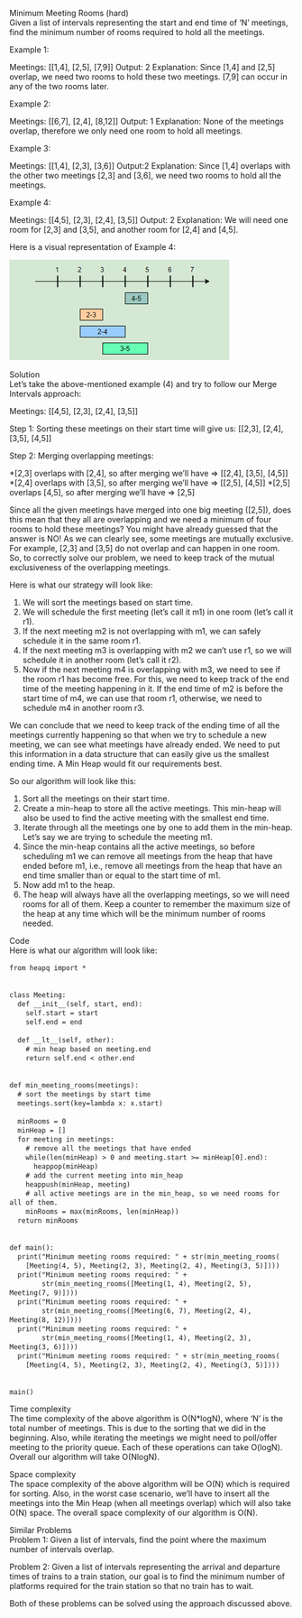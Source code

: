 Minimum Meeting Rooms (hard) \
Given a list of intervals representing the start and end time of ‘N’ meetings, find the minimum number of rooms required to hold all the meetings.

Example 1:

Meetings: [[1,4], [2,5], [7,9]]
Output: 2
Explanation: Since [1,4] and [2,5] overlap, we need two rooms to hold these two meetings. [7,9] can 
occur in any of the two rooms later.

Example 2:

Meetings: [[6,7], [2,4], [8,12]]
Output: 1
Explanation: None of the meetings overlap, therefore we only need one room to hold all meetings.

Example 3:

Meetings: [[1,4], [2,3], [3,6]]
Output:2
Explanation: Since [1,4] overlaps with the other two meetings [2,3] and [3,6], we need two rooms to 
hold all the meetings.

Example 4:

Meetings: [[4,5], [2,3], [2,4], [3,5]]
Output: 2
Explanation: We will need one room for [2,3] and [3,5], and another room for [2,4] and [4,5].

Here is a visual representation of Example 4:

![alt text](pics/4007.PNG?raw=true)

Solution \
Let’s take the above-mentioned example (4) and try to follow our Merge Intervals approach:

Meetings: [[4,5], [2,3], [2,4], [3,5]]

Step 1: Sorting these meetings on their start time will give us: [[2,3], [2,4], [3,5], [4,5]]

Step 2: Merging overlapping meetings:

*[2,3] overlaps with [2,4], so after merging we’ll have => [[2,4], [3,5], [4,5]]
*[2,4] overlaps with [3,5], so after merging we’ll have => [[2,5], [4,5]]
*[2,5] overlaps [4,5], so after merging we’ll have => [2,5]

Since all the given meetings have merged into one big meeting ([2,5]), does this mean that they all are overlapping and we need a minimum of four rooms to hold these meetings? You might have already guessed that the answer is NO! As we can clearly see, some meetings are mutually exclusive. For example, [2,3] and [3,5] do not overlap and can happen in one room. So, to correctly solve our problem, we need to keep track of the mutual exclusiveness of the overlapping meetings.

Here is what our strategy will look like:

1. We will sort the meetings based on start time.
2. We will schedule the first meeting (let’s call it m1) in one room (let’s call it r1).
3. If the next meeting m2 is not overlapping with m1, we can safely schedule it in the same room r1.
4. If the next meeting m3 is overlapping with m2 we can’t use r1, so we will schedule it in another room (let’s call it r2).
5. Now if the next meeting m4 is overlapping with m3, we need to see if the room r1 has become free. For this, we need to keep track of the end time of the meeting happening in it. If the end time of m2 is before the start time of m4, we can use that room r1, otherwise, we need to schedule m4 in another room r3.

We can conclude that we need to keep track of the ending time of all the meetings currently happening so that when we try to schedule a new meeting, we can see what meetings have already ended. We need to put this information in a data structure that can easily give us the smallest ending time. A Min Heap would fit our requirements best.

So our algorithm will look like this:

1. Sort all the meetings on their start time.
2. Create a min-heap to store all the active meetings. This min-heap will also be used to find the active meeting with the smallest end time.
3. Iterate through all the meetings one by one to add them in the min-heap. Let’s say we are trying to schedule the meeting m1.
4. Since the min-heap contains all the active meetings, so before scheduling m1 we can remove all meetings from the heap that have ended before m1, i.e., remove all meetings from the heap that have an end time smaller than or equal to the start time of m1.
5. Now add m1 to the heap.
6. The heap will always have all the overlapping meetings, so we will need rooms for all of them. Keep a counter to remember the maximum size of the heap at any time which will be the minimum number of rooms needed.

Code \
Here is what our algorithm will look like:
```
from heapq import *


class Meeting:
  def __init__(self, start, end):
    self.start = start
    self.end = end

  def __lt__(self, other):
    # min heap based on meeting.end
    return self.end < other.end


def min_meeting_rooms(meetings):
  # sort the meetings by start time
  meetings.sort(key=lambda x: x.start)

  minRooms = 0
  minHeap = []
  for meeting in meetings:
    # remove all the meetings that have ended
    while(len(minHeap) > 0 and meeting.start >= minHeap[0].end):
      heappop(minHeap)
    # add the current meeting into min_heap
    heappush(minHeap, meeting)
    # all active meetings are in the min_heap, so we need rooms for all of them.
    minRooms = max(minRooms, len(minHeap))
  return minRooms


def main():
  print("Minimum meeting rooms required: " + str(min_meeting_rooms(
    [Meeting(4, 5), Meeting(2, 3), Meeting(2, 4), Meeting(3, 5)])))
  print("Minimum meeting rooms required: " +
        str(min_meeting_rooms([Meeting(1, 4), Meeting(2, 5), Meeting(7, 9)])))
  print("Minimum meeting rooms required: " +
        str(min_meeting_rooms([Meeting(6, 7), Meeting(2, 4), Meeting(8, 12)])))
  print("Minimum meeting rooms required: " +
        str(min_meeting_rooms([Meeting(1, 4), Meeting(2, 3), Meeting(3, 6)])))
  print("Minimum meeting rooms required: " + str(min_meeting_rooms(
    [Meeting(4, 5), Meeting(2, 3), Meeting(2, 4), Meeting(3, 5)])))


main()
```

Time complexity \
The time complexity of the above algorithm is O(N*logN), where ‘N’ is the total number of meetings. This is due to the sorting that we did in the beginning. Also, while iterating the meetings we might need to poll/offer meeting to the priority queue. Each of these operations can take O(logN). Overall our algorithm will take O(NlogN).

Space complexity \
The space complexity of the above algorithm will be O(N) which is required for sorting. Also, in the worst case scenario, we’ll have to insert all the meetings into the Min Heap (when all meetings overlap) which will also take O(N) space. The overall space complexity of our algorithm is O(N).

Similar Problems \
Problem 1: Given a list of intervals, find the point where the maximum number of intervals overlap.

Problem 2: Given a list of intervals representing the arrival and departure times of trains to a train station, our goal is to find the minimum number of platforms required for the train station so that no train has to wait.

Both of these problems can be solved using the approach discussed above.